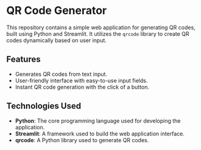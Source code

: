# QR Code Generator

This repository contains a simple web application for generating QR codes, built using Python and Streamlit. It utilizes the `qrcode` library to create QR codes dynamically based on user input.

## Features

- Generates QR codes from text input.
- User-friendly interface with easy-to-use input fields.
- Instant QR code generation with the click of a button.

## Technologies Used

- **Python**: The core programming language used for developing the application.
- **Streamlit**: A framework used to build the web application interface.
- **qrcode**: A Python library used to generate QR codes.